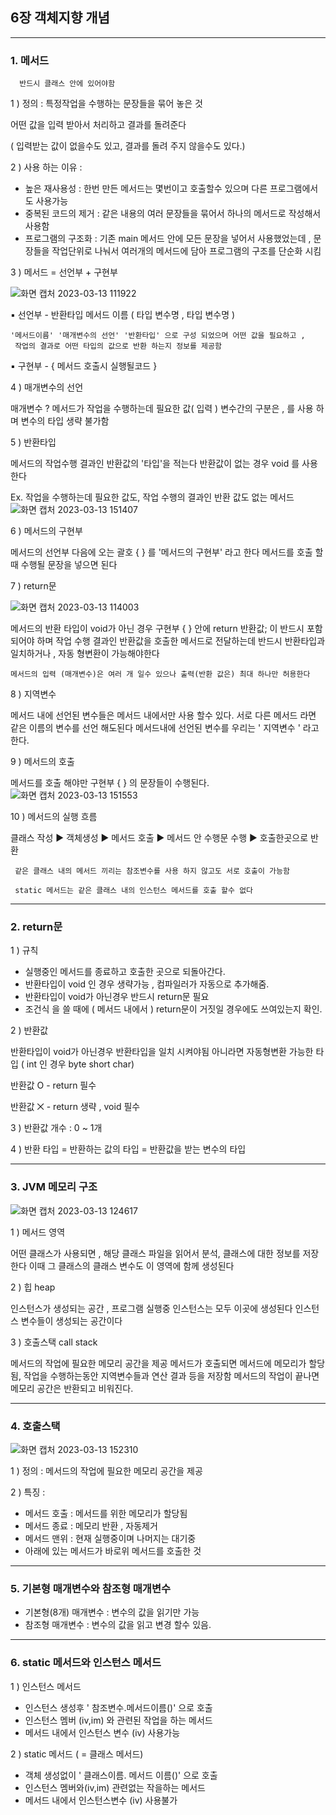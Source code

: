 ## 6장 객체지향 개념
---
### 1. 메서드

      반드시 클래스 안에 있어야함 

1 ) 정의 : 특정작업을 수행하는 문장들을 묶어 놓은 것 

어떤 값을 입력 받아서 처리하고 결과를 돌려준다 

( 입력받는 값이 없을수도 있고, 결과를 돌려 주지 않을수도 있다.)

2 ) 사용 하는 이유 :

* 높은 재사용성 : 한번 만든 메서드는 몇번이고 호출할수 있으며 다른 프로그램에서도 사용가능
* 중복된 코드의 제거 : 같은 내용의 여러 문장들을 묶어서 하나의 메서드로 작성해서 사용함 
* 프로그램의 구조화 : 기존 main 메서드 안에 모든 문장을 넣어서 사용했었는데 , 문장들을 작업단위로 나눠서 여러개의     메서드에 담아 프로그램의 구조를 단순화 시킴

3 ) 메서드 = 선언부 + 구현부

![화면 캡처 2023-03-13 111922](https://user-images.githubusercontent.com/86302876/224621610-8c7798f8-49f1-4459-90d0-be16644cf649.jpg)

▪ 선언부 -  반환타입 메서드 이름 ( 타입 변수명 , 타입 변수명 ) 

    '메서드이름' '매개변수의 선언' '반환타입' 으로 구성 되었으며 어떤 값을 필요하고 ,
     작업의 결과로 어떤 타입의 값으로 반환 하는지 정보를 제공함 

▪ 구현부 - { 메서드 호출시 실행될코드  }


4 ) 매개변수의 선언

매개변수 ? 메서드가 작업을 수행하는데 필요한 값( 입력 ) 
변수간의 구분은 , 를 사용 하며 변수의 타입 생략 불가함

5 ) 반환타입

메서드의 작업수행 결과인 반환값의 '타입'을 적는다
반환값이 없는 경우 void 를 사용 한다

Ex. 작업을 수행하는데 필요한 값도, 작업 수행의 결과인 반환 값도 없는 메서드
![화면 캡처 2023-03-13 151407](https://user-images.githubusercontent.com/86302876/224621784-8522b189-7c63-4241-aa21-296a207f9f5c.jpg)

6 ) 메서드의 구현부 

메서드의 선언부 다음에 오는 괄호 { } 를 '메서드의 구현부' 라고 한다 
메서드를 호출 할 때 수행될 문장을 넣으면 된다

7 ) return문

![화면 캡처 2023-03-13 114003](https://user-images.githubusercontent.com/86302876/224621865-2abe4625-5c7d-4288-b114-21f16698b7f5.jpg)

메서드의 반환 타입이 void가 아닌 경우  구현부 { } 안에 return 반환값; 이 반드시 포함되어야 하며
작업 수행 결과인 반환값을 호출한 메서드로 전달하는데 반드시 반환타입과 일치하거나 , 자동 형변환이 가능해야한다
   
    메서드의 입력 (매개변수)은 여러 개 일수 있으나 출력(반환 값은) 최대 하나만 허용한다
    
8 ) 지역변수

메서드 내에 선언된 변수들은 메서드 내에서만 사용 할수 있다.
서로 다른 메서드 라면 같은 이름의 변수를 선언 해도된다 
메서드내에 선언된 변수를 우리는 ' 지역변수 ' 라고한다.

 9 ) 메서드의 호출
 
메서드를 호출 해야만 구현부 { } 의 문장들이 수행된다.   
![화면 캡처 2023-03-13 151553](https://user-images.githubusercontent.com/86302876/224622013-b3500e26-5efe-42ff-98bd-53d5e4c02152.jpg)
 
 10 ) 메서드의 실행 흐름
 
 클래스 작성 ▶ 객체생성 ▶ 메서드 호출 ▶ 메서드 안 수행문 수행 ▶ 호출한곳으로 반환
 
     같은 클래스 내의 메서드 끼리는 참조변수를 사용 하지 않고도 서로 호출이 가능함
     
     static 메서드는 같은 클래스 내의 인스턴스 메서드를 호출 할수 없다
 
 ---
 
 ### 2. return문 
 1 ) 규칙 
  * 실행중인 메서드를 종료하고 호출한 곳으로 되돌아간다.
  *  반환타입이 void 인 경우 생략가능 , 컴파일러가 자동으로 추가해줌.
  *  반환타입이 void가 아닌경우 반드시 return문 필요
  *  조건식 을 쓸 때에 ( 메서드 내에서 )  return문이  거짓일 경우에도 쓰여있는지 확인.

2 ) 반환값

 반환타입이 void가  아닌경우  반환타입을 일치 시켜야됨 아니라면 자동형변환 가능한 타입 
  ( int 인 경우  byte short char)
   
 반환값 O -  return 필수
 
 반환값 ⨉ - return 생략 , void 필수
 
3 ) 반환값 개수 : 0 ~ 1개 

4 ) 반환 타입 = 반환하는 값의 타입 = 반환값을 받는  변수의 타입

---

### 3. JVM 메모리 구조

![화면 캡처 2023-03-13 124617](https://user-images.githubusercontent.com/86302876/224622760-cd092089-3fc6-427f-b38f-827d1615523d.jpg)

 1 ) 메서드 영역 
 
어떤 클래스가 사용되면 , 해당 클래스 파일을 읽어서 분석, 클래스에 대한 정보를 저장한다
이때 그 클래스의 클래스 변수도 이 영역에 함께 생성된다

 2 ) 힙 heap 

인스턴스가 생성되는 공간 , 프로그램 실행중 인스턴스는 모두 이곳에 생성된다
인스턴스 변수들이 생성되는 공간이다

 3 ) 호출스택 call stack 

메서드의 작업에 필요한 메모리 공간을 제공
메서드가 호출되면 메서드에 메모리가 할당됨, 작업을 수행하는동안 지역변수들과 연산 결과 등을 저장함
메서드의 작업이 끝나면 메모리 공간은 반환되고 비워진다.

----

### 4. 호출스택

![화면 캡처 2023-03-13 152310](https://user-images.githubusercontent.com/86302876/224623211-20b4fabb-e758-43ed-8170-b9e1391f9010.jpg)


1 ) 정의 : 메서드의 작업에 필요한 메모리 공간을 제공
 
2 ) 특징 :
  + 메서드 호출 : 메서드를 위한 메모리가 할당됨
  + 메서드 종료 : 메모리 반환 , 자동제거
  + 메서드 맨위 : 현재 실행중이며 나머지는 대기중
  + 아래에 있는 메서드가 바로위 메서드를 호출한 것
 
 ----
 ### 5. 기본형 매개변수와 참조형 매개변수
 * 기본형(8개) 매개변수 : 변수의 값을 읽기만 가능
 * 참조형 매개변수 : 변수의 값을 읽고 변경 할수 있음.
 
 ---
 ### 6. static 메서드와 인스턴스 메서드

1  ) 인스턴스 메서드
 * 인스턴스 생성후  ' 참조변수.메서드이름()' 으로 호출
 * 인스턴스 멤버 (iv,im) 와 관련된 작업을 하는 메서드
 * 메서드 내에서 인스턴스 변수 (iv) 사용가능

2  ) static 메서드 ( = 클래스 메서드) 
* 객체 생성없이 ' 클래스이름. 메서드 이름()' 으로 호출
* 인스턴스 멤버와(iv,im) 관련없는 작을하는 메서드
* 메서드 내에서 인스턴스변수 (iv) 사용불가
